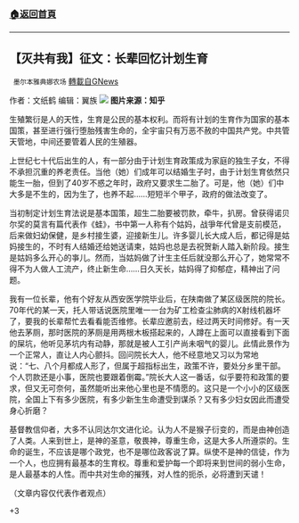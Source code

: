 ###  [:house:返回首頁](https://github.com/ourhimalayas/txt)
---

## 【灭共有我】征文：长辈回忆计划生育
` 墨尔本雅典娜农场` [轉載自GNews](https://gnews.org/zh-hans/735958/)

作者：文纸鹤
编辑：翼族
![]()![](https://gnews.org/wp-content/uploads/2021/01/a11-2.jpg)
**图片来源：知乎**

生殖繁衍是人的天性，生育是公民的基本权利。而将有计划的生育作为国家的基本国策，甚至进行强行堕胎残害生命的，全宇宙只有万恶不赦的中国共产党。中共管天管地，中间还要管着人民的生殖器。

上世纪七十代后出生的人，有一部分由于计划生育政策成为家庭的独生子女，不得不承担沉重的养老责任。当他（她）们成年可以结婚生子时，由于计划生育依然只能生一胎，但到了40岁不惑之年时，政府又要求生二胎了。可是，他（她）们中大多是不生的，因为生了，也养不起……短短半个甲子，政府的做法改变了。

当初制定计划生育法说是基本国策，超生二胎要被罚款，牵牛，扒房。曾获得诺贝尔奖的莫言有篇代表作《蛙》，书中第一人称有个姑妈，战爭年代曾是支前模范，后来做妇幼保健，是乡村接生婆，迎接新生儿。许多婴儿长大成人后，都记得是姑妈接生的，不时有人结婚还给她送请柬，姑妈也总是去祝贺新人踏入新阶段。接生是姑妈多么开心的亊儿。然而，当姑妈做了计生主任后就没那么开心了，她常常不得不为人做人工流产，终止新生命……日久天长，姑妈得了抑郁症，精神出了问题。

我有一位长辈，他有个好友从西安医学院毕业后，在陕南做了某区级医院的院长。70年代的某一天，托人带话说医院里唯一一台为矿工检查尘肺病的X射线机器坏了，要我的长辈帮忙去看看能否维修。长辈应邀前去，经过两天时间修好。有一天他去茅厕，那时医院的茅厕是用两根木板搭起来的，人蹲在上面可以直接看到下面的屎坑，他听见茅坑内有动静，那就是被人工引产尚未咽气的婴儿。此情此景作为一个正常人，直让人内心颤抖。回问院长大人，他不经意地又习以为常地说：“七、八个月都成人形了，但属于超指标出生，政策不许，要处分乡里干部。个人罚款还是小事，医院也要跟着倒霉。”院长大人这一番话，似乎要符和政策的要求，但又无可奈何，虽然能听出来他心里也是不情愿的。这只是一个小小的区级医院，全国上下有多少医院，有多少新生生命遭受到谋杀？又有多少妇女因此而遭受身心折磨？

基督教信仰者，大多不认同达尔文进化论。认为人不是猴子衍变的，而是由神创造了人类。人来到世上，是神的圣意，敬畏神，尊重生命，这是大多人所遵崇的。生命的诞生，不应该是哪个政党，也不是哪位政客说了算。纵使不是神的信徒，作为一个人，也应拥有最基本的生育权。尊重和爱护每一个即将来到世间的弱小生命，是人最基本的人性。而中共对生命的摧残，对人性的扼杀，必将遭到天谴！

（文章内容仅代表作者观点）



+3
